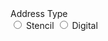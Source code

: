<div role="radiogroup" aria-labelledby="sr-address-type">
  <div id="sr-address-type" class="sr-only">Address Type</div>

  <label>
    <input type="radio" name="addressType" value="STENCIL" />
    Stencil
  </label>
  <label>
    <input type="radio" name="addressType" value="DIGITAL" />
    Digital
  </label>
</div>
